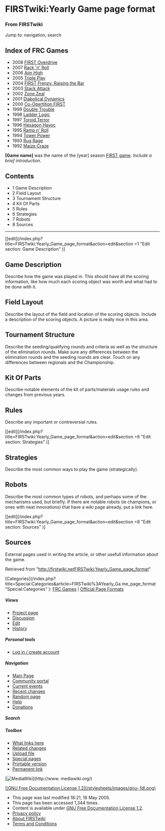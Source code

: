 # FIRSTwiki:Yearly Game page format

### From FIRSTwiki

Jump to: navigation, search

Index of FRC Games  
---  
  
  * 2008 [FIRST Overdrive](FIRST_Overdrive "FIRST Overdrive" )
  * 2007 [Rack 'n' Roll](Rack_%27n%27_Roll "Rack 'n' Roll" )
  * 2006 [Aim High](Aim_High "Aim High" )
  * 2005 [Triple Play](Triple_Play "Triple Play" )
  * 2004 [FIRST Frenzy: Raising the Bar](FIRST_Frenzy:_Raising_the_Bar "FIRST Frenzy: Raising the Bar" )
  * 2003 [Stack Attack](Stack_Attack "Stack Attack" )
  * 2002 [Zone Zeal](Zone_Zeal "Zone Zeal" )
  * 2001 [Diabolical Dynamics](Diabolical_Dynamics "Diabolical Dynamics" )
  * 2000 [Co-Opertition FIRST](Co-Opertition_FIRST "Co-Opertition FIRST" )
  * 1999 [Double Trouble](Double_Trouble "Double Trouble" )
  * 1998 [Ladder Logic](Ladder_Logic "Ladder Logic" )
  * 1997 [Toroid Terror](Toroid_Terror "Toroid Terror" )
  * 1996 [Hexagon Havoc](Hexagon_Havoc "Hexagon Havoc" )
  * 1995 [Ramp n' Roll](Ramp_n%27_Roll "Ramp n' Roll" )
  * 1994 [Tower Power](Tower_Power "Tower Power" )
  * 1993 [Rug Rage](Rug_Rage "Rug Rage" )
  * 1992 [Maize Craze](Maize_Craze "Maize Craze" )  
  
  

**[Game name]** was the name of the [year] season [FIRST game](FRC_Games "FRC Games" ). _Include a brief introduction._

  

## Contents

  * 1 Game Description
  * 2 Field Layout
  * 3 Tournament Structure
  * 4 Kit Of Parts
  * 5 Rules
  * 6 Strategies
  * 7 Robots
  * 8 Sources  
---  
  
[[edit](/index.php?title=FIRSTwiki:Yearly_Game_page_format&action=edit&section
=1 "Edit section: Game Description" )]

## Game Description

Describe how the game was played in. This should have all the scoring
information, like how much each scoring object was worth and what had to be
done with it.


## Field Layout

Describe the layout of the field and location of the scoring objects. Include
a description of the scoring objects. A picture is really nice in this area.


## Tournament Structure

Describe the seeding/qualifying rounds and criteria as well as the structure
of the elimination rounds. Make sure any differences between the elimination
rounds and the seeding rounds are clear. Touch on any differences between
regionals and the Championship.


## Kit Of Parts

Describe notable elements of the kit of parts/materials usage rules and
changes from previous years.


## Rules

Describe any important or contreversial rules.

[[edit](/index.php?title=FIRSTwiki:Yearly_Game_page_format&action=edit&section
=6 "Edit section: Strategies" )]

## Strategies

Describe the most common ways to play the game (strategically).


## Robots

Describe the most common types of robots, and perhaps some of the mechanisms
used, but briefly. If there are notable robots (ie champions, or ones with
neat innovations) that have a wiki page already, put a link here.

  

[[edit](/index.php?title=FIRSTwiki:Yearly_Game_page_format&action=edit&section
=8 "Edit section: Sources" )]

## Sources

External pages used in writing the article, or other usefull information about
the game.

Retrieved from
"<http://firstwiki.netFIRSTwiki:Yearly_Game_page_format>"

[Categories](/index.php?title=Special:Categories&article=FIRSTwiki%3AYearly_Ga
me_page_format "Special:Categories" ): [FRC
Games](Category:FRC_Games "Category:FRC Games" ) | [Official Page
Formats](Category:Official_Page_Formats "Category:Official Page
Formats" )

##### Views

  * [Project page](FIRSTwiki:Yearly_Game_page_format)
  * [Discussion](FIRSTwiki_talk:Yearly_Game_page_format)
  * [Edit](/index.php?title=FIRSTwiki:Yearly_Game_page_format&action=edit)
  * [History](/index.php?title=FIRSTwiki:Yearly_Game_page_format&action=history)

##### Personal tools

  * [Log in / create account](/index.php?title=Special:Userlogin&returnto=FIRSTwiki:Yearly_Game_page_format)

[](Main_Page "Main Page" )

##### Navigation

  * [Main Page](Main_Page)
  * [Community portal](FIRSTwiki:Community_portal)
  * [Current events](Current_events)
  * [Recent changes](Special:Recentchanges)
  * [Random page](Special:Random)
  * [Help](Help:Contents)
  * [Donations](FIRSTwiki:Site_support)

##### Search



##### Toolbox

  * [What links here](Special:Whatlinkshere/FIRSTwiki:Yearly_Game_page_format)
  * [Related changes](Special:Recentchangeslinked/FIRSTwiki:Yearly_Game_page_format)
  * [Upload file](Special:Upload)
  * [Special pages](Special:Specialpages)
  * [Printable version](/index.php?title=FIRSTwiki:Yearly_Game_page_format&printable=yes)
  * [Permanent link](/index.php?title=FIRSTwiki:Yearly_Game_page_format&oldid=39480)

[![MediaWiki](/skins/common/images/poweredby_mediawiki_88x31.png)](http://www.
mediawiki.org/)

[![GNU Free Documentation License 1.2](/stylesheets/images/gnu-
fdl.png)](http://www.gnu.org/copyleft/fdl.html)

  * This page was last modified 18:21, 16 May 2005.
  * This page has been accessed 1,344 times.
  * Content is available under [GNU Free Documentation License 1.2](http://www.gnu.org/copyleft/fdl.html "http://www.gnu.org/copyleft/fdl.html" ).
  * [Privacy policy](FIRSTwiki:Privacy_policy "FIRSTwiki:Privacy policy" )
  * [About FIRSTwiki](FIRSTwiki:About "FIRSTwiki:About" )
  * [Terms and Conditions](FIRSTwiki:Terms_and_conditions "FIRSTwiki:Terms and conditions" )

